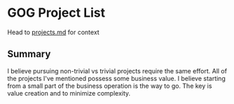 # GOG Project List
Head to [projects.md](https://github.com/ilhamrzkm/gogprojectlist/blob/main/Projects.md) for context

## Summary

I believe pursuing non-trivial vs trivial projects require the same effort. All of the projects I've mentioned possess some business value. I believe starting from a small part of the business operation is the way to go. The key is value creation and to minimize complexity.